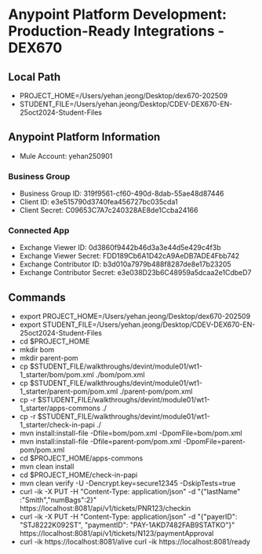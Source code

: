 # Anypoint Platform Development: Production-Ready Integrations - DEX670

## Local Path
- PROJECT_HOME=/Users/yehan.jeong/Desktop/dex670-202509
- STUDENT_FILE=/Users/yehan.jeong/Desktop/CDEV-DEX670-EN-25oct2024-Student-Files

## Anypoint Platform Information
- Mule Account: yehan250901

### Business Group
- Business Group ID: 319f9561-cf60-490d-8dab-55ae48d87446
- Client ID: e3e515790d3740fea456727bc035cda1
- Client Secret: C09653C7A7c240328AE8de1Ccba24166

### Connected App
- Exchange Viewer ID: 0d3860f9442b46d3a3e44d5e429c4f3b
- Exchange Viewer Secret: FDD189Cb6A1D42cA9AeDB7ADE4Fbb742
- Exchange Contributor ID: b3d010a7979b488f8287de8e17b23205
- Exchange Contributor Secret: e3e038D23b6C48959a5dcaa2e1CdbeD7

## Commands
- export PROJECT_HOME=/Users/yehan.jeong/Desktop/dex670-202509
- export STUDENT_FILE=/Users/yehan.jeong/Desktop/CDEV-DEX670-EN-25oct2024-Student-Files
- cd $PROJECT_HOME
- mkdir bom
- mkdir parent-pom
- cp $STUDENT_FILE/walkthroughs/devint/module01/wt1-1_starter/bom/pom.xml ./bom/pom.xml
- cp $STUDENT_FILE/walkthroughs/devint/module01/wt1-1_starter/parent-pom/pom.xml ./parent-pom/pom.xml
- cp -r $STUDENT_FILE/walkthroughs/devint/module01/wt1-1_starter/apps-commons ./
- cp -r $STUDENT_FILE/walkthroughs/devint/module01/wt1-1_starter/check-in-papi ./
- mvn install:install-file -Dfile=bom/pom.xml -DpomFile=bom/pom.xml
- mvn install:install-file -Dfile=parent-pom/pom.xml -DpomFile=parent-pom/pom.xml
- cd $PROJECT_HOME/apps-commons
- mvn clean install
- cd $PROJECT_HOME/check-in-papi
- mvn clean verify -U -Dencrypt.key=secure12345 -DskipTests=true
- curl -ik -X PUT -H "Content-Type: application/json" -d "{\"lastName\" :\"Smith\",\"numBags\":2}" https://localhost:8081/api/v1/tickets/PNR123/checkin
- curl -ik -X PUT -H "Content-Type: application/json" -d "{\"payerID\": \"STJ8222K092ST\", \"paymentID\": \"PAY-1AKD7482FAB9STATKO\"}" https://localhost:8081/api/v1/tickets/N123/paymentApproval
- curl -ik https://localhost:8081/alive
curl -ik https://localhost:8081/ready